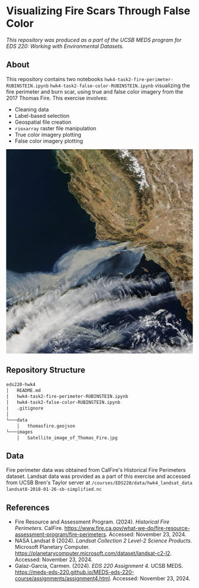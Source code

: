 # Visualizing Fire Scars Through False Color
*This repository was produced as a part of the UCSB MEDS program for EDS 220: Working with Environmental Datasets.*

## About
This repository contains two notebooks `hwk4-task2-fire-perimeter-RUBINSTEIN.ipynb` `hwk4-task2-false-color-RUBINSTEIN.ipynb` visualizing the fire perimeter and burn scar, using true and false color imagery from the 2017 Thomas Fire. This exercise involves:
- Cleaning data
- Label-based selection
- Geospatial file creation
- `rioxarray` raster file manipulation 
- True color imagery plotting
- False color imagery plotting

![NASA Earth Observatory image by Joshua Stevens, using MODIS data](images/Satellite_image_of_Thomas_Fire.jpg)

## Repository Structure
```
eds220-hwk4
│   README.md
|   hwk4-task2-fire-perimeter-RUBINSTEIN.ipynb
│   hwk4-task2-false-color-RUBINSTEIN.ipynb
|   .gitignore
│
└───data
    │   thomasfire.geojson
└───images
    │   Satellite_image_of_Thomas_Fire.jpg
```
## Data
Fire perimeter data was obtained from CalFire's Historical Fire Perimeters dataset. Landsat data was provided as a part of this exercise and accessed from UCSB Bren's Taylor server at `/courses/EDS220/data/hwk4_landsat_data landsat8-2018-01-26-sb-simplified.nc`

## References
- Fire Resource and Assessment Program. (2024). *Historical Fire Perimeters.* CalFire. https://www.fire.ca.gov/what-we-do/fire-resource-assessment-program/fire-perimeters. Accessed: November 23, 2024.
- NASA Landsat 8 (2024). *Landsat Collection 2 Level-2 Science Products.* Microsoft Planetary Computer. https://planetarycomputer.microsoft.com/dataset/landsat-c2-l2. Accessed: November 23, 2024.
- Galaz-Garcia, Carmen. (2024). *EDS 220 Assignment 4.* UCSB MEDS. https://meds-eds-220.github.io/MEDS-eds-220-course/assignments/assignment4.html. Accessed: November 23, 2024.
